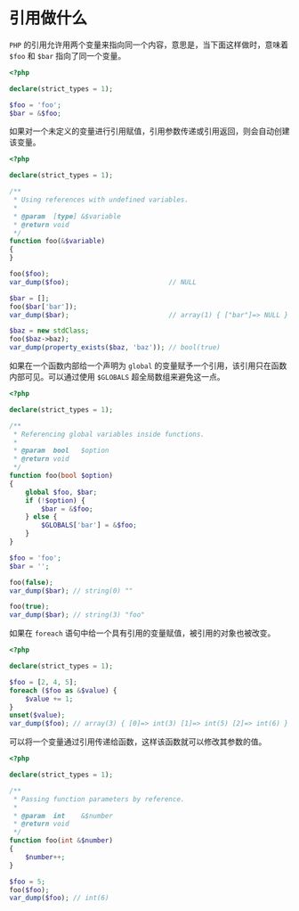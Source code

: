 # 引用做什么

`PHP` 的引用允许用两个变量来指向同一个内容，意思是，当下面这样做时，意味着 `$foo` 和 `$bar` 指向了同一个变量。

```php
<?php

declare(strict_types = 1);

$foo = 'foo';
$bar = &$foo;

```

如果对一个未定义的变量进行引用赋值，引用参数传递或引用返回，则会自动创建该变量。

```php
<?php

declare(strict_types = 1);

/**
 * Using references with undefined variables.
 *
 * @param  [type] &$variable
 * @return void
 */
function foo(&$variable)
{
}

foo($foo);
var_dump($foo);                         // NULL

$bar = [];
foo($bar['bar']);
var_dump($bar);                         // array(1) { ["bar"]=> NULL }

$baz = new stdClass;
foo($baz->baz);
var_dump(property_exists($baz, 'baz')); // bool(true)

```

如果在一个函数内部给一个声明为 `global` 的变量赋予一个引用，该引用只在函数内部可见。可以通过使用 `$GLOBALS` 超全局数组来避免这一点。

```php
<?php

declare(strict_types = 1);

/**
 * Referencing global variables inside functions.
 *
 * @param  bool   $option
 * @return void
 */
function foo(bool $option)
{
    global $foo, $bar;
    if (!$option) {
        $bar = &$foo;
    } else {
        $GLOBALS['bar'] = &$foo;
    }
}

$foo = 'foo';
$bar = '';

foo(false);
var_dump($bar); // string(0) ""

foo(true);
var_dump($bar); // string(3) "foo"

```

如果在 `foreach` 语句中给一个具有引用的变量赋值，被引用的对象也被改变。

```php
<?php

declare(strict_types = 1);

$foo = [2, 4, 5];
foreach ($foo as &$value) {
    $value += 1;
}
unset($value);
var_dump($foo); // array(3) { [0]=> int(3) [1]=> int(5) [2]=> int(6) }

```

可以将一个变量通过引用传递给函数，这样该函数就可以修改其参数的值。

```php
<?php

declare(strict_types = 1);

/**
 * Passing function parameters by reference.
 *
 * @param  int    &$number
 * @return void
 */
function foo(int &$number)
{
    $number++;
}

$foo = 5;
foo($foo);
var_dump($foo); // int(6)

```

